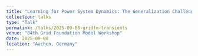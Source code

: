 ```yaml
---
title: "Learning for Power System Dynamics: The Generalization Challenge"
collection: talks
type: "Talk"
permalink: /talks/2025-09-08-gridfm-transients
venue: "04th Grid Foundation Model Workshop"
date: 2025-09-08
location: "Aachen, Germany"
---
```

